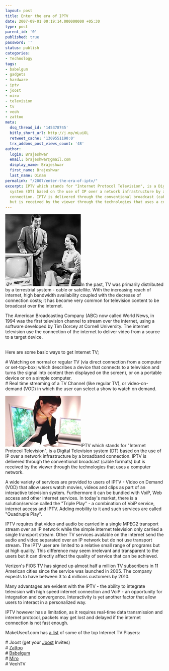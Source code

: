 ```yaml
---
layout: post
title: Enter the era of IPTV
date: 2007-09-01 00:19:14.000000000 +05:30
type: post
parent_id: '0'
published: true
password: ''
status: publish
categories:
- Technology
tags:
- babelgum
- gadgets
- hardware
- iptv
- joost
- miro
- television
- tv
- veoh
- zattoo
meta:
  dsq_thread_id: '145378745'
  bitly_short_url: http://j.mp/mLuiOL
  retweet_cache: '1309551190:0'
  trx_addons_post_views_count: '48'
author:
  login: Brajeshwar
  email: brajeshwar@gmail.com
  display_name: Brajeshwar
  first_name: Brajeshwar
  last_name: Oinam
permalink: "/2007/enter-the-era-of-iptv/"
excerpt: IPTV which stands for "Internet Protocol Television", is a Digital Television
  system (DT) based on the use of IP over a network infrastructure by a broadband
  connection. IPTV is delivered through the conventional broadcast (cable formats)
  but is received by the viewer through the technologies that uses a computer network.
---
```

<p><img src="/static/2007/09/tv-old.jpg" alt="Television in the old days" />In the past, TV was primarily distributed by a terrestrial system - cable or satellite. With the increasing reach of internet, high bandwidth availability coupled with the decrease of  connection costs; it has become very common for television content to be broadcast over the internet.</p>
<p>The American Broadcasting Company (ABC) now called World News, in 1994 was the first television channel to stream over the internet, using a software developed by Tim Dorcey at Cornell University. The internet  television use the connection of the internet to deliver video from a source to a target device.</p>
<p><br />
Here are some basic ways to get Internet TV;</p>
<p># Watching on normal or regular TV (via direct connection from a computer or set-top-box; which describes a device that connects to a television and turns the signal into content then displayed on the screen), or on a portable device or on a simple computer.<br />
# Real time streaming of a TV Channel (like regular TV), or video-on-demand (VOD) in which the user can select a show to watch on demand.</p>
<p><img src="/static/2007/09/tv-new.jpg" alt="The modern television" />IPTV which stands for "Internet Protocol Television", is a Digital Television system (DT) based on the use of IP over a network infrastructure by a broadband connection. IPTV is delivered through the conventional broadcast (cable formats) but is received by the viewer through the technologies that uses a computer network.</p>
<p>A wide variety of services are provided to users of IPTV - Video on Demand (VOD) that allow users watch movies, videos and clips as part of an interactive television system. Furthermore it can be bundled with VoiP, Web access and other internet services. In today's market, there is a solution/service called the "Triple Play" - a combination of VoiP service, internet access and IPTV.  Adding mobility to it and such services are called "Quadruple Play".</p>
<p>IPTV requires that video and audio be carried in a single MPEG2 transport stream over an IP network while the simple internet television only carried a single transport stream. Other TV services available on the internet send the audio and video separated over an IP network but do not use transport stream.  The IPTV user are limited to a relative small range of programs but at high quality. This difference may seem irrelevant and transparent to the users but it can directly affect the quality of service that can be achieved.</p>
<p>Verizon's FIOS TV has signed up almost half a million TV subscribers in 11 American cities since the service was launched in 2005.  The company expects to have between 3 to 4 millions customers by 2010.</p>
<p>Many advantages are evident with the IPTV - the ability to integrate television with high speed internet connection and VoiP - an opportunity for integration and convergence. Interactivity is yet another factor that allow users to interact in a personalized way.</p>
<p>IPTV however has a limitation, as it requires real-time data transmission and internet protocol, packets may get lost and delayed if the internet connection is not fast enough.</p>
<p>MakeUseof.com has <a href="http://www.makeuseof.com/tag/top-5-internet-tv-players-tv-freebies/">a list</a> of some of the top Internet TV Players:</p>
<p># Joost (get your <a href="http://www.brajeshwar.com/2007/joost/">Joost</a> Invites)<br />
# <a href="http://www.zattoo.com/" title="Zattoo">Zattoo</a><br />
# <a href="http://www.babelgum.com/" title="Babelgum">Babelgum</a><br />
# <a href="http://www.getmiro.com/" title="Miro">Miro</a><br />
# VeohTV</p>
